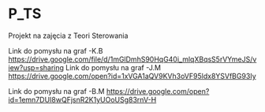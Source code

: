 # P_TS
Projekt na zajęcia z Teori Sterowania

Link do pomysłu na graf -K.B
https://drive.google.com/file/d/1mGlDmhS90HqG40i_mlqXBqsS5rVYmeJS/view?usp=sharing
Link do pomysłu na graf -J.M
https://drive.google.com/open?id=1xVGA1aQV9KVh3oVF95ldx8YSVfBG93Iy

Link do pomysłu na graf -B.M
https://drive.google.com/open?id=1emn7DUI8wQFjsnR2K1yUOoUSg83rnV-H
